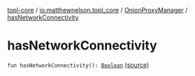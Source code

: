 [topl-core](../../index.md) / [io.matthewnelson.topl_core](../index.md) / [OnionProxyManager](index.md) / [hasNetworkConnectivity](./has-network-connectivity.md)

# hasNetworkConnectivity

`fun hasNetworkConnectivity(): `[`Boolean`](https://kotlinlang.org/api/latest/jvm/stdlib/kotlin/-boolean/index.html) [(source)](https://github.com/05nelsonm/TorOnionProxyLibrary-Android/blob/master/topl-core/src/main/java/io/matthewnelson/topl_core/OnionProxyManager.kt#L410)